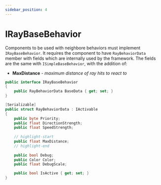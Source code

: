 ```yaml
---
sidebar_position: 4
---
```


# IRayBaseBehavior

Components to be used with neighbore behaviors must implement `IRayBaseBehavior`. It requires the component to have `RayBehaviorData` member with fields which are internally used by the framework. The fields are the same with `ISimpleBaseBehavior`, with the addition of:

- **MaxDistance** - *maximum distance of ray hits to react to*

```csharp title="ISimpleBaseBehavior.cs"
public interface IRayBaseBehavior
{
    public RayBehaviorData BaseData { get; set; }
}

[Serializable]
public struct RayBehaviorData : IActivable
{
    public byte Priority;
    public float DirectionStrength;
    public float SpeedStrength;
    
    // highlight-start
    public float MaxDistance;
    // highlight-end
    
    public bool Debug;
    public Color Color;
    public float DebugScale;

    public bool IsActive { get; set; }
}
```